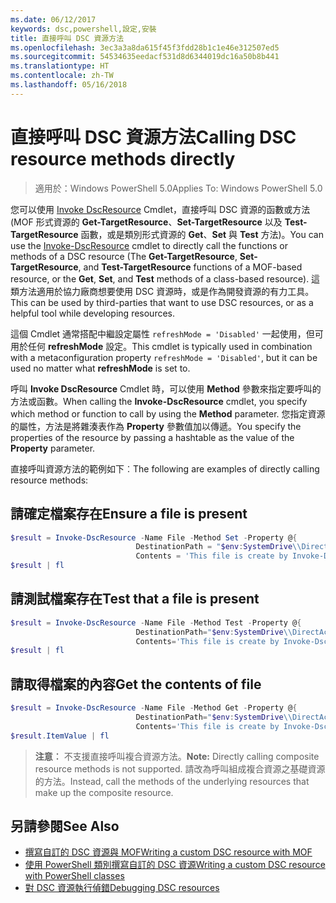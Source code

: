 ```yaml
---
ms.date: 06/12/2017
keywords: dsc,powershell,設定,安裝
title: 直接呼叫 DSC 資源方法
ms.openlocfilehash: 3ec3a3a8da615f45f3fdd28b1c1e46e312507ed5
ms.sourcegitcommit: 54534635eedacf531d8d6344019dc16a50b8b441
ms.translationtype: HT
ms.contentlocale: zh-TW
ms.lasthandoff: 05/16/2018
---
```

# <a name="calling-dsc-resource-methods-directly"></a><span data-ttu-id="87647-103">直接呼叫 DSC 資源方法</span><span class="sxs-lookup"><span data-stu-id="87647-103">Calling DSC resource methods directly</span></span>

><span data-ttu-id="87647-104">適用於：Windows PowerShell 5.0</span><span class="sxs-lookup"><span data-stu-id="87647-104">Applies To: Windows PowerShell 5.0</span></span>

<span data-ttu-id="87647-105">您可以使用 [Invoke DscResource](https://technet.microsoft.com/library/mt517869.aspx) Cmdlet，直接呼叫 DSC 資源的函數或方法 (MOF 形式資源的 **Get-TargetResource**、**Set-TargetResource** 以及 **Test-TargetResource** 函數，或是類別形式資源的 **Get**、**Set** 與 **Test** 方法)。</span><span class="sxs-lookup"><span data-stu-id="87647-105">You can use the [Invoke-DscResource](https://technet.microsoft.com/library/mt517869.aspx) cmdlet to directly call the functions or methods of a DSC resource (The **Get-TargetResource**, **Set-TargetResource**, and **Test-TargetResource** functions of a MOF-based resource, or the **Get**, **Set**, and **Test** methods of a class-based resource).</span></span>
<span data-ttu-id="87647-106">這類方法適用於協力廠商想要使用 DSC 資源時，或是作為開發資源的有力工具。</span><span class="sxs-lookup"><span data-stu-id="87647-106">This can be used by third-parties that want to use DSC resources, or as a helpful tool while developing resources.</span></span>

<span data-ttu-id="87647-107">這個 Cmdlet 通常搭配中繼設定屬性 `refreshMode = 'Disabled'` 一起使用，但可用於任何 **refreshMode** 設定。</span><span class="sxs-lookup"><span data-stu-id="87647-107">This cmdlet is typically used in combination with a metaconfiguration property `refreshMode = 'Disabled'`, but it can be used no matter what **refreshMode** is set to.</span></span>

<span data-ttu-id="87647-108">呼叫 **Invoke DscResource** Cmdlet 時，可以使用 **Method** 參數來指定要呼叫的方法或函數。</span><span class="sxs-lookup"><span data-stu-id="87647-108">When calling the **Invoke-DscResource** cmdlet, you specify which method or function to call by using the **Method** parameter.</span></span> <span data-ttu-id="87647-109">您指定資源的屬性，方法是將雜湊表作為 **Property** 參數值加以傳遞。</span><span class="sxs-lookup"><span data-stu-id="87647-109">You specify the properties of the resource by passing a hashtable as the value of the **Property** parameter.</span></span>

<span data-ttu-id="87647-110">直接呼叫資源方法的範例如下︰</span><span class="sxs-lookup"><span data-stu-id="87647-110">The following are examples of directly calling resource methods:</span></span>

## <a name="ensure-a-file-is-present"></a><span data-ttu-id="87647-111">請確定檔案存在</span><span class="sxs-lookup"><span data-stu-id="87647-111">Ensure a file is present</span></span>

```powershell
$result = Invoke-DscResource -Name File -Method Set -Property @{
                            DestinationPath = "$env:SystemDrive\\DirectAccess.txt";
                            Contents = 'This file is create by Invoke-DscResource'} -Verbose
$result | fl
```

## <a name="test-that-a-file-is-present"></a><span data-ttu-id="87647-112">請測試檔案存在</span><span class="sxs-lookup"><span data-stu-id="87647-112">Test that a file is present</span></span>

```powershell
$result = Invoke-DscResource -Name File -Method Test -Property @{
                            DestinationPath="$env:SystemDrive\\DirectAccess.txt";
                            Contents='This file is create by Invoke-DscResource'} -Verbose
$result | fl
```

## <a name="get-the-contents-of-file"></a><span data-ttu-id="87647-113">請取得檔案的內容</span><span class="sxs-lookup"><span data-stu-id="87647-113">Get the contents of file</span></span>

```powershell
$result = Invoke-DscResource -Name File -Method Get -Property @{
                            DestinationPath="$env:SystemDrive\\DirectAccess.txt";
                            Contents='This file is create by Invoke-DscResource'} -Verbose
$result.ItemValue | fl
```

><span data-ttu-id="87647-114">**注意︰** 不支援直接呼叫複合資源方法。</span><span class="sxs-lookup"><span data-stu-id="87647-114">**Note:** Directly calling composite resource methods is not supported.</span></span> <span data-ttu-id="87647-115">請改為呼叫組成複合資源之基礎資源的方法。</span><span class="sxs-lookup"><span data-stu-id="87647-115">Instead, call the methods of the underlying resources that make up the composite resource.</span></span>

## <a name="see-also"></a><span data-ttu-id="87647-116">另請參閱</span><span class="sxs-lookup"><span data-stu-id="87647-116">See Also</span></span>
- [<span data-ttu-id="87647-117">撰寫自訂的 DSC 資源與 MOF</span><span class="sxs-lookup"><span data-stu-id="87647-117">Writing a custom DSC resource with MOF</span></span>](authoringResourceMOF.md)
- [<span data-ttu-id="87647-118">使用 PowerShell 類別撰寫自訂的 DSC 資源</span><span class="sxs-lookup"><span data-stu-id="87647-118">Writing a custom DSC resource with PowerShell classes</span></span>](authoringResourceClass.md)
- [<span data-ttu-id="87647-119">對 DSC 資源執行偵錯</span><span class="sxs-lookup"><span data-stu-id="87647-119">Debugging DSC resources</span></span>](debugResource.md)